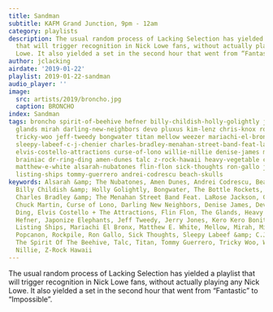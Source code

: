 ```yaml
---
title: Sandman
subtitle: KAFM Grand Junction, 9pm - 12am
category: playlists
description: The usual random process of Lacking Selection has yielded a playlist
  that will trigger recognition in Nick Lowe fans, without actually playing any Nick
  Lowe. It also yielded a set in the second hour that went from “Fantastic” to “Impossible”.
author: jclacking
airdate: '2019-01-22'
playlist: 2019-01-22-sandman
audio_player: ''
image:
  src: artists/2019/broncho.jpg
  caption: BRONCHO
index: Sandman
tags: broncho spirit-of-beehive hefner billy-childish-holly-golightly jerry-jones
  glands mirah darling-new-neighbors devo pluxus kim-lenz chris-knox rockpile bottle-rockets
  tricky-woo jeff-tweedy bongwater titan mellow weezer mariachi-el-bronx popcanon
  sleepy-labeef-c-j-chenier charles-bradley-menahan-street-band-feat-larose-jackson
  elvis-costello-attractions curse-of-lono willie-nillie denise-james mitski kero-kero-bonito
  brainiac dr-ring-ding amen-dunes talc z-rock-hawaii heavy-vegetable chuck-martin
  matthew-e-white alsarah-nubatones flin-flon sick-thoughts ron-gallo japonize-elephants
  listing-ships tommy-guerrero andrei-codrescu beach-skulls
keywords: Alsarah &amp; The Nubatones, Amen Dunes, Andrei Codrescu, Beach Skulls,
  Billy Childish &amp; Holly Golightly, Bongwater, The Bottle Rockets, Brainiac, BRONCHO,
  Charles Bradley &amp; The Menahan Street Band Feat. LaRose Jackson, Chris Knox ,
  Chuck Martin, Curse of Lono, Darling New Neighbors, Denise James, Devo, Dr. Ring
  Ding, Elvis Costello + The Attractions, Flin Flon, The Glands, Heavy Vegetable,
  Hefner, Japonize Elephants, Jeff Tweedy, Jerry Jones, Kero Kero Bonito, Kim Lenz,
  Listing Ships, Mariachi El Bronx, Matthew E. White, Mellow, Mirah, Mitski, Pluxus,
  Popcanon, Rockpile, Ron Gallo, Sick Thoughts, Sleepy Labeef &amp; C.J. Chenier,
  The Spirit Of The Beehive, Talc, Titan, Tommy Guerrero, Tricky Woo, Weezer, Willie
  Nillie, Z-Rock Hawaii
---
```

The usual random process of Lacking Selection has yielded a playlist that will trigger recognition in Nick Lowe fans, without actually playing any Nick Lowe. It also yielded a set in the second hour that went from “Fantastic” to “Impossible”.
